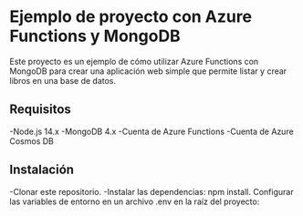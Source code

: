 # Ejemplo de proyecto con Azure Functions y MongoDB
Este proyecto es un ejemplo de cómo utilizar Azure Functions con MongoDB para crear una aplicación web simple que permite listar y crear libros en una base de datos.

## Requisitos
-Node.js 14.x
-MongoDB 4.x
-Cuenta de Azure Functions
-Cuenta de Azure Cosmos DB
## Instalación
-Clonar este repositorio.
-Instalar las dependencias: npm install.
Configurar las variables de entorno en un archivo .env en la raíz del proyecto:

